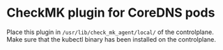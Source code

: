 # CheckMK plugin for CoreDNS pods

Place this plugin in `/usr/lib/check_mk_agent/local/` of the controlplane. Make sure that the kubectl binary has been installed on the controlplane.
